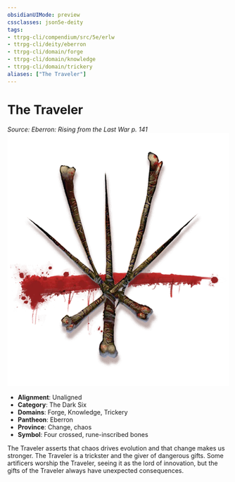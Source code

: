```yaml
---
obsidianUIMode: preview
cssclasses: json5e-deity
tags:
- ttrpg-cli/compendium/src/5e/erlw
- ttrpg-cli/deity/eberron
- ttrpg-cli/domain/forge
- ttrpg-cli/domain/knowledge
- ttrpg-cli/domain/trickery
aliases: ["The Traveler"]
---
```

# The Traveler
*Source: Eberron: Rising from the Last War p. 141* 
![The Dark Six](Misc%20Files/CLI/compendium/deities/img/erlw-the-dark-six.webp#symbol)

- **Alignment**: Unaligned
- **Category**: The Dark Six
- **Domains**: Forge, Knowledge, Trickery
- **Pantheon**: Eberron
- **Province**: Change, chaos
- **Symbol**: Four crossed, rune-inscribed bones

The Traveler asserts that chaos drives evolution and that change makes us stronger. The Traveler is a trickster and the giver of dangerous gifts. Some artificers worship the Traveler, seeing it as the lord of innovation, but the gifts of the Traveler always have unexpected consequences.